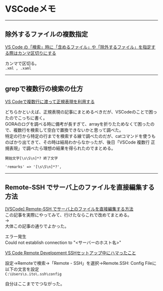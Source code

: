 # VSCodeメモ

---

## 除外するファイルの複数指定

[VS Code の「検索」時に「含めるファイル」や「除外するファイル」を指定する際はカンマ区切りにする](https://obel.hatenablog.jp/entry/20200409/1586410881)  

カンマで区切る。  
`.xml , .xaml`  

---

## grepで複数行の検索の仕方

[VS Codeで複数行に渡って正規表現を利用する](https://qiita.com/birdwatcher/items/dee34a11619b11e1fe81)  

どちらかといえば、正規表現の記事にまとめるべきだが、VSCodeのことで困ったのでこっちに書く。  
GORAのログを調べる時に備考が長すぎて、arrayを折りたためなくて困ったので、複数行を検索して空白で置換できないかと思って調べた。  
特定の行から特定の行までを検索する線で調べたのだが、catコマンドを使うものばかり出てきて、その時は結局わからなかったが、後日「VSCode 複数行 正規表現」で調べたら理想の結果を得られたのでまとめる。  

`開始文字[\s\S\n]*? 終了文字`  

``` regexp
'remarks' => '[\s\S\n]*?',
```

---

## Remote-SSH でサーバ上のファイルを直接編集する方法

[[VSCode] Remote-SSH でサーバ上のファイルを直接編集する方法](https://webbibouroku.com/Blog/Article/vscode-remote-ssh)  
この記事を実際にやってみて、行けたならこれで改めてまとめる。  
→  
大体この記事の通りでよかった。  

エラー発生  
Could not establish connection to "<サーバーのホスト名>"  

[VS Code Remote Development SSHセットアップ中にハマったこと](https://qiita.com/igrep/items/3a3ba8e9089885c3c9f6)  

設定→Remoteで検索→「Remote - SSH」を選択→Remote.SSH: Config Fileに以下の文言を設定  
`C:\Users\s.ito\.ssh\config`  

自分はここまででつながった。  
